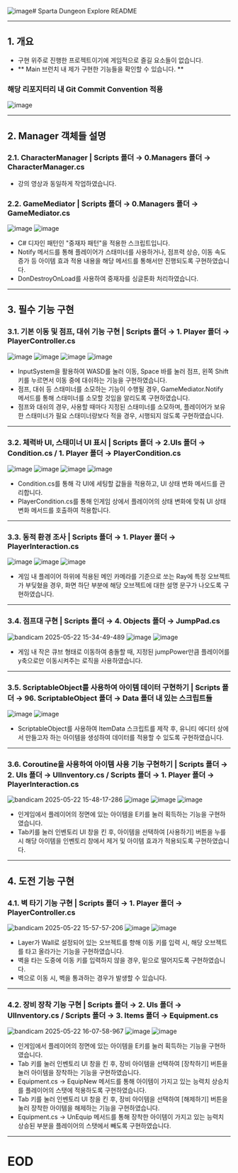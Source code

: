 ![image](https://github.com/user-attachments/assets/3ecdb51b-b118-44df-9bea-434b0b4f8831)# Sparta Dungeon Explore README

* * *

## 1. 개요

- 구현 위주로 진행한 프로젝트이기에 게임적으로 즐길 요소들이 없습니다.
- ** Main 브런치 내 제가 구현한 기능들을 확인할 수 있습니다. **

### 해당 리포지터리 내 Git Commit Convention 적용
![image](https://github.com/user-attachments/assets/8b0b2b06-5caa-49ec-a50a-dabc5a5002f3)

* * *

## 2. Manager 객체들 설명

### 2.1. CharacterManager | Scripts 폴더 → 0.Managers 폴더 → CharacterManager.cs
- 강의 영상과 동일하게 작업하였습니다.


### 2.2. GameMediator | Scripts 폴더 → 0.Managers 폴더 → GameMediator.cs
![image](https://github.com/user-attachments/assets/62919141-70c5-4616-9726-2c7676b0099d)
![image](https://github.com/user-attachments/assets/ea2be80b-3b85-4dda-a5bb-95250504d8da)
- C# 디자인 패턴인 "중재자 패턴"을 적용한 스크립트입니다.
- Notify 메서드를 통해 플레이어가 스태미너를 사용하거나, 점프력 상승, 이동 속도 증가 등 아이템 효과 적용 내용을 해당 메서드를 통해서만 진행되도록 구현하였습니다.
- DonDestroyOnLoad를 사용하여 중재자를 싱글톤화 처리하였습니다. 

* * *

## 3. 필수 기능 구현 

### 3.1. 기본 이동 및 점프, 대쉬 기능 구현 | Scripts 폴더 → 1. Player 폴더 → PlayerController.cs
![image](https://github.com/user-attachments/assets/2ebcc81f-7c96-4c57-aaa8-4909bcc0f011)
![image](https://github.com/user-attachments/assets/5ab6d2f5-9339-42e1-a5b2-c0064c5de038)
![image](https://github.com/user-attachments/assets/f651003c-8748-4877-8d51-a07491215e49)
![image](https://github.com/user-attachments/assets/06e3f232-bab4-470b-ad88-4f698980b473)

- InputSystem을 활용하여 WASD를 눌러 이동, Space 바를 눌러 점프, 왼쪽 Shift 키를 누르면서 이동 중에 대쉬하는 기능을 구현하였습니다.
- 점프, 대쉬 등 스태미너를 소모하는 기능이 수행될 경우, GameMediator.Notify 메서드를 통해 스태미너를 소모할 것임을 알리도록 구현하였습니다.
- 점프와 대쉬의 경우, 사용할 때마다 지정된 스태미너를 소모하며, 플레이어가 보유한 스태미너가 필요 스태미너량보다 적을 경우, 시행되지 않도록 구현하였습니다.

***

### 3.2. 체력바 UI, 스태미너 UI 표시  | Scripts 폴더 → 2.UIs 폴더 → Condition.cs / 1. Player 폴더 → PlayerCondition.cs
![image](https://github.com/user-attachments/assets/250dfa2e-b50e-410c-ad1e-36d776475402)
![image](https://github.com/user-attachments/assets/77f688df-03ed-4ad8-83c1-9dcd9fc54784)
![image](https://github.com/user-attachments/assets/5f1fb676-e4d0-4c15-8b2c-8fd49e5b0e3d)
![image](https://github.com/user-attachments/assets/7ea68394-ee7b-443b-bd6d-0373f40199a2)

- Condition.cs를 통해 각 UI에 세팅할 값들을 적용하고, UI 상태 변화 메서드를 관리합니다.
- PlayerCondition.cs를 통해 인게임 상에서 플레이어의 상태 변화에 맞춰 UI 상태 변화 메서드를 호출하여 적용합니다.

***

### 3.3. 동적 환경 조사 | Scripts 폴더 → 1. Player 폴더 → PlayerInteraction.cs
![image](https://github.com/user-attachments/assets/efca8150-d16e-4ef4-883f-1dd089ccc515)
![image](https://github.com/user-attachments/assets/c0df9062-1209-48d5-99ef-b93c1d7e83f4)
![image](https://github.com/user-attachments/assets/13799119-30f2-4c57-8401-d5d23d638ccf)

- 게임 내 플레이어 하위에 적용된 메인 카메라를 기준으로 쏘는 Ray에 특정 오브젝트가 부딪혔을 경우, 화면 하단 부분에 해당 오브젝트에 대한 설명 문구가 나오도록 구현하였습니다.

***

### 3.4. 점프대 구현 | Scripts 폴더 → 4. Objects 폴더 → JumpPad.cs
![bandicam 2025-05-22 15-34-49-489](https://github.com/user-attachments/assets/f9aa56f6-10cd-4507-a470-8128006867b0)
![image](https://github.com/user-attachments/assets/b0fe243c-0b9a-4ed6-a141-2e9d169a2829)
![image](https://github.com/user-attachments/assets/c425e3ed-ac6d-41d5-826a-ca134e4f0eae)

- 게임 내 작은 큐브 형태로 이동하여 충돌할 때, 지정된 jumpPower만큼 플레이어를 y축으로만 이동시켜주는 로직을 사용하였습니다.

***

### 3.5. ScriptableObject를 사용하여 아이템 데이터 구현하기 |  Scripts 폴더 → 96. ScriptableObject 폴더 → Data 폴더 내 있는 스크립트들
![image](https://github.com/user-attachments/assets/7c0d538f-d380-427b-8616-7eae4c844c92)
![image](https://github.com/user-attachments/assets/6c3c65ab-0cb0-4cfd-bcea-f34c26711bbf)

- ScriptableObject를 사용하여 ItemData 스크립트를 제작 후, 유니티 에디터 상에서 만들고자 하는 아이템을 생성하여 데이터를 적용할 수 있도록 구현하였습니다.

***

### 3.6. Coroutine을 사용하여 아이템 사용 기능 구현하기 | Scripts 폴더 → 2. UIs 폴더 → UIInventory.cs / Scripts 폴더 → 1. Player 폴더 → PlayerInteraction.cs 
![bandicam 2025-05-22 15-48-17-286](https://github.com/user-attachments/assets/e21d7b61-46e3-40f8-abf1-829f1c07883d)
![image](https://github.com/user-attachments/assets/1d0337c4-02a8-4276-9c01-3a30fd3c970f)
![image](https://github.com/user-attachments/assets/df0b7de4-409a-41c5-9f8f-7a5f0f2c1376)
![image](https://github.com/user-attachments/assets/7dfb6220-52fe-400b-b1da-fcc8ba3287d9)

- 인게임에서 플레이어의 정면에 있는 아이템을 E키를 눌러 획득하는 기능을 구현하였습니다.
- Tab키를 눌러 인벤토리 UI 창을 킨 후, 아이템을 선택하여 [사용하기] 버튼을 누를 시 해당 아이템을 인벤토리 창에서 제거 및 아이템 효과가 적용되도록 구현하였습니다.

***

## 4. 도전 기능 구현

### 4.1. 벽 타기 기능 구현 | Scripts 폴더 → 1. Player 폴더 → PlayerController.cs
![bandicam 2025-05-22 15-57-57-206](https://github.com/user-attachments/assets/03129572-ce1f-4840-a2e2-7b35bed59af9)
![image](https://github.com/user-attachments/assets/d46db102-06ff-4b10-9f05-0b1be2cbda2f)
![image](https://github.com/user-attachments/assets/3ddc68bc-69a8-43e8-9333-24ce03cc8ede)

- Layer가 Wall로 설정되어 있는 오브젝트를 향해 이동 키를 입력 시, 해당 오브젝트를 타고 올라가는 기능을 구현하였습니다.
- 벽을 타는 도중에 이동 키를 입력하지 않을 경우, 밑으로 떨어지도록 구현하였습니다.
- 벽으로 이동 시, 벽을 통과하는 경우가 발생할 수 있습니다.

***

### 4.2. 장비 장착 기능 구현 | Scripts 폴더 → 2. UIs 폴더 → UIInventory.cs / Scripts 폴더 → 3. Items 폴더 → Equipment.cs
![bandicam 2025-05-22 16-07-58-967](https://github.com/user-attachments/assets/6aca87fa-2ab1-4317-8c34-8b03c1d50c99)
![image](https://github.com/user-attachments/assets/48ddcc11-b4d8-4de7-b3d1-2f463ae584c8)
![image](https://github.com/user-attachments/assets/fba57c86-a00d-449b-a100-e8dfd9fa9081)

- 인게임에서 플레이어의 정면에 있는 아이템을 E키를 눌러 획득하는 기능을 구현하였습니다.
- Tab 키를 눌러 인벤토리 UI 창을 킨 후, 장비 아이템을 선택하여 [장착하기] 버튼을 눌러 아이템을 장착하는 기능을 구현하였습니다.
- Equipment.cs → EquipNew 메서드를 통해 아이템이 가지고 있는 능력치 상승치를 플레이어의 스탯에 적용하도록 구현하였습니다.
- Tab 키를 눌러 인벤토리 UI 창을 킨 후, 장비 아이템을 선택하여 [해제하기] 버튼을 눌러 장착한 아이템을 해제하는 기능을 구현하였습니다.
- Equipment.cs → UnEquip 메서드를 통해 장착한 아이템이 가지고 있는 능력치 상승된 부분을 플레이어의 스탯에서 빼도록 구현하였습니다.

***

# EOD
